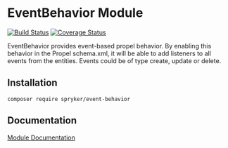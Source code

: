 # EventBehavior Module
[![Build Status](https://travis-ci.org/spryker/EventBehavior.svg)](https://travis-ci.org/spryker/EventBehavior)
[![Coverage Status](https://coveralls.io/repos/github/spryker/EventBehavior/badge.svg)](https://coveralls.io/github/spryker/EventBehavior)

EventBehavior provides event-based propel behavior. By enabling this behavior in the Propel schema.xml, it will be able to add listeners to all events from the entities. Events could be of type create, update or delete.

## Installation

```
composer require spryker/event-behavior
```

## Documentation

[Module Documentation](https://academy.spryker.com/developing_with_spryker/module_guide/modules.html)
